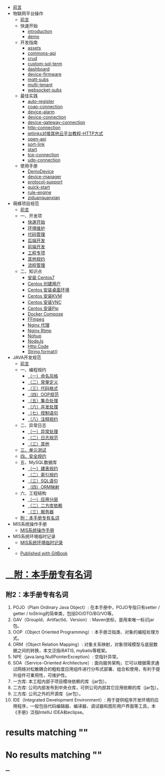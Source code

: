 

  * [ 前言 ](../)
  * 物联网平台操作 
    * [ 前言 ](../物联网平台/)
    * 快速开始 
      * [ introduction ](../物联网平台/quick-start/introduction.html)
      * [ demo ](../物联网平台/quick-start/demo.html)
    * 开发指南 
      * [ assets ](../物联网平台/dev-guide/assets.html)
      * [ commons-api ](../物联网平台/dev-guide/commons-api.html)
      * [ crud ](../物联网平台/dev-guide/crud.html)
      * [ custom-sql-term ](../物联网平台/dev-guide/custom-sql-term.html)
      * [ dashboard ](../物联网平台/dev-guide/dashboard.html)
      * [ device-firmware ](../物联网平台/dev-guide/device-firmware.html)
      * [ mqtt-subs ](../物联网平台/dev-guide/mqtt-subs.html)
      * [ multi-tenant ](../物联网平台/dev-guide/multi-tenant.html)
      * [ websocket-subs ](../物联网平台/dev-guide/websocket-subs.html)
    * 最佳实践 
      * [ auto-register ](../物联网平台/best-practices/auto-register.html)
      * [ coap-connection ](../物联网平台/best-practices/coap-connection.html)
      * [ device-alarm ](../物联网平台/best-practices/device-alarm.html)
      * [ device-connection ](../物联网平台/best-practices/device-connection.html)
      * [ device-gateway-connection ](../物联网平台/best-practices/device-gateway-connection.html)
      * [ http-connection ](../物联网平台/best-practices/http-connection.html)
      * [ jetlinks对接其他云平台教程-HTTP方式 ](../物联网平台/best-practices/jetlinks对接其他云平台教程-HTTP方式.html)
      * [ open-api ](../物联网平台/best-practices/open-api.html)
      * [ sort-link ](../物联网平台/best-practices/sort-link.html)
      * [ start ](../物联网平台/best-practices/start.html)
      * [ tcp-connection ](../物联网平台/best-practices/tcp-connection.html)
      * [ udp-connection ](../物联网平台/best-practices/udp-connection.html)
    * 使用手册 
      * [ DemoDevice ](../物联网平台/basics-guide/DemoDevice.html)
      * [ device-manager ](../物联网平台/basics-guide/device-manager.html)
      * [ protocol-support ](../物联网平台/basics-guide/protocol-support.html)
      * [ quick-start ](../物联网平台/basics-guide/quick-start.html)
      * [ rule-engine ](../物联网平台/basics-guide/rule-engine.html)
      * [ ziduanquanxian ](../物联网平台/basics-guide/ziduanquanxian.html)
  * 萌蜂项目规范 
    * [ 前言 ](../萌蜂项目规范/)
    * 一、开发项 
      * [ 快速开始 ](../萌蜂项目规范/开发项/idea-start.html)
      * [ 环境维护 ](../萌蜂项目规范/开发项/环境维护.html)
      * [ 代码管理 ](../萌蜂项目规范/开发项/代码管理.html)
      * [ 后端开发 ](../萌蜂项目规范/开发项/后端开发.html)
      * [ 前端开发 ](../萌蜂项目规范/开发项/前端开发.html)
      * [ 工程专项 ](../萌蜂项目规范/开发项/工程专项.html)
      * [ 其他规约 ](../萌蜂项目规范/开发项/其他规约.html)
      * [ 流程管理 ](../萌蜂项目规范/开发项/流程管理.html)
    * 二、知识点 
      * [ 安装 Centos7 ](../萌蜂项目规范/知识点/install-centos7.html)
      * [ Centos 创建用户 ](../萌蜂项目规范/知识点/centos-create-user.html)
      * [ Centos 安装桌面环境 ](../萌蜂项目规范/知识点/centos-install-gnome.html)
      * [ Centos 安装KVM ](../萌蜂项目规范/知识点/centos-install-kvm.html)
      * [ Centos 安装VNC ](../萌蜂项目规范/知识点/centos-install-vnc.html)
      * [ Centos 安装Pip ](../萌蜂项目规范/知识点/centos-install-pip.html)
      * [ Docker Compose ](../萌蜂项目规范/知识点/docker-compose.html)
      * [ FFmpeg ](../萌蜂项目规范/知识点/ffmpeg.html)
      * [ Nginx 代理 ](../萌蜂项目规范/知识点/nginx-prefix.html)
      * [ Nginx Rtmp ](../萌蜂项目规范/知识点/nginx-rtmp.html)
      * [ Nohup ](../萌蜂项目规范/知识点/nohup.html)
      * [ NodeJs ](../萌蜂项目规范/知识点/nodejs-upgrade.html)
      * [ Http Code ](../萌蜂项目规范/知识点/http-code.html)
      * [ String.format() ](../萌蜂项目规范/知识点/string-format.html)
  * JAVA开发规范 
    * [ 前言 ](./)
    * 一、编程规约 
      * [ （一）命名风格 ](编程规约/命名风格.html)
      * [ （二）常量定义 ](编程规约/常量定义.html)
      * [ （三）代码格式 ](编程规约/代码格式.html)
      * [ （四）OOP规范 ](编程规约/OOP规范.html)
      * [ （五）集合处理 ](编程规约/集合处理.html)
      * [ （六）并发处理 ](编程规约/并发处理.html)
      * [ （七）控制语句 ](编程规约/控制语句.html)
      * [ （八）注释规约 ](编程规约/注释规约.html)
    * 二、异常日志 
      * [ （一）异常处理 ](异常日志/异常处理.html)
      * [ （二）日志规范 ](异常日志/日志规约.html)
      * [ （三）其他 ](异常日志/其他.html)
    * [ 三、单元测试 ](单元测试.html)
    * [ 四、安全规约 ](安全规约.html)
    * 五、MySQL数据库 
      * [ （一）建表规约 ](MySQL数据库/建表规约.html)
      * [ （二）索引规约 ](MySQL数据库/索引规约.html)
      * [ （三）SQL语句 ](MySQL数据库/SQL语句.html)
      * [ （四）ORM映射 ](MySQL数据库/ORM映射.html)
    * 六、工程结构 
      * [ （一）应用分层 ](工程结构/应用分层.html)
      * [ （二）二方库依赖 ](工程结构/二方库依赖.html)
      * [ （三）服务器 ](工程结构/服务器.html)
    * [ 附：本手册专有名词 ](本手册专有名词.html)
  * MIS系统操作手册 
    * [ MIS系统操作手册 ](../用户操作手册/用户操作手册.html)
  * MIS系统环境临时记录 
    * [ MIS系统环境临时记录 ](../MIS系统环境临时记录/组态和大屏连接地址配置.html)
  *   * [ Published with GitBook ](https://www.gitbook.com)

#  __[附：本手册专有名词 ](..)

## 附2：本手册专有名词

  1. POJO（Plain Ordinary Java Object）: 在本手册中，POJO专指只有setter / getter / toString的简单类，包括DO/DTO/BO/VO等。
  2. GAV（GroupId、ArtifactId、Version）: Maven坐标，是用来唯一标识jar包。
  3. OOP（Object Oriented Programming）: 本手册泛指类、对象的编程处理方式。
  4. ORM（Object Relation Mapping）: 对象关系映射，对象领域模型与底层数据之间的转换，本文泛指iBATIS, mybatis等框架。
  5. NPE（java.lang.NullPointerException）: 空指针异常。
  6. SOA（Service-Oriented Architecture）: 面向服务架构，它可以根据需求通过网络对松散耦合的粗粒度应用组件进行分布式部署、组合和使用，有利于提升组件可重用性，可维护性。
  7. 一方库: 本工程内部子项目模块依赖的库（jar包）。
  8. 二方库: 公司内部发布到中央仓库，可供公司内部其它应用依赖的库（jar包）。
  9. 三方库: 公司之外的开源库（jar包）。
  10. IDE（Integrated Development Environment）: 用于提供程序开发环境的应用程序，一般包括代码编辑器、编译器、调试器和图形用户界面等工具，本《手册》泛指IntelliJ IDEA和eclipse。

#  results matching ""

# No results matching ""

[ __](工程结构/服务器.html)

